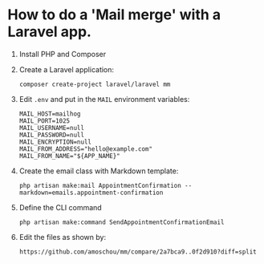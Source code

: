 # How to do a 'Mail merge' with a Laravel app.

1. Install PHP and Composer
2. Create a Laravel application:

   `composer create-project laravel/laravel mm`
3. Edit `.env` and put in the `MAIL` environment variables:

   ```MAIL_MAILER=smtp
   MAIL_HOST=mailhog
   MAIL_PORT=1025
   MAIL_USERNAME=null
   MAIL_PASSWORD=null
   MAIL_ENCRYPTION=null
   MAIL_FROM_ADDRESS="hello@example.com"
   MAIL_FROM_NAME="${APP_NAME}"
   ```
4. Create the email class with Markdown template:

   `php artisan make:mail AppointmentConfirmation --markdown=emails.appointment-confirmation`
5. Define the CLI command

   `php artisan make:command SendAppointmentConfirmationEmail`
6. Edit the files as shown by:

   `https://github.com/amoschou/mm/compare/2a7bca9..0f2d910?diff=split`


